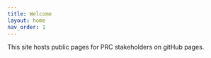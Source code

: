 ```yaml
---
title: Welcome
layout: home
nav_order: 1
---
```


This site hosts public pages for PRC stakeholders on gitHub pages.